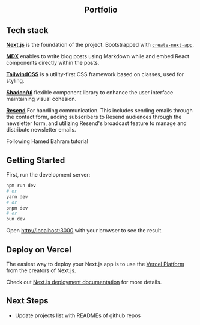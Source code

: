<h2  align="center">Portfolio</h2>

## Tech stack

**[Next.js](https://nextjs.org)** is the foundation of the project. Bootstrapped
with
[`create-next-app`](https://nextjs.org/docs/app/api-reference/cli/create-next-app).

**[MDX](https://mdxjs.com/)** enables to write blog posts using Markdown while
and embed React components directly within the posts.

**[TailwindCSS](https://tailwindcss.com/)** is a utility-first CSS framework
based on classes, used for styling.

**[Shadcn/ui](https://ui.shadcn.com/)** flexible component library to enhance
the user interface maintaining visual cohesion.

**[Resend](https://resend.com/)** For handling communication. This includes
sending emails through the contact form, adding subscribers to Resend audiences
through the newsletter form, and utilizing Resend's broadcast feature to manage
and distribute newsletter emails.

Following Hamed Bahram tutorial

## Getting Started

First, run the development server:

```bash
npm run dev
# or
yarn dev
# or
pnpm dev
# or
bun dev
```

Open [http://localhost:3000](http://localhost:3000) with your browser to see the
result.

## Deploy on Vercel

The easiest way to deploy your Next.js app is to use the
[Vercel Platform](https://vercel.com/new?utm_medium=default-template&filter=next.js&utm_source=create-next-app&utm_campaign=create-next-app-readme)
from the creators of Next.js.

Check out
[Next.js deployment documentation](https://nextjs.org/docs/app/building-your-application/deploying)
for more details.

## Next Steps

- Update projects list with READMEs of github repos
